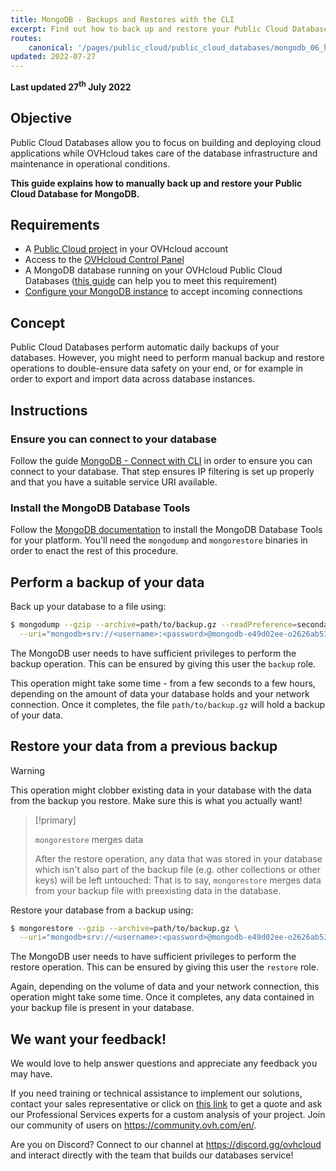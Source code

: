 ```yaml
---
title: MongoDB - Backups and Restores with the CLI
excerpt: Find out how to back up and restore your Public Cloud Databases for MongoDB database using the CLI
routes:
    canonical: '/pages/public_cloud/public_cloud_databases/mongodb_06_howto_backup_restore'
updated: 2022-07-27
---
```


**Last updated 27<sup>th</sup> July 2022**

## Objective

Public Cloud Databases allow you to focus on building and deploying cloud applications while OVHcloud takes care of the database infrastructure and maintenance in operational conditions.

**This guide explains how to manually back up and restore your Public Cloud Database for MongoDB.**

## Requirements

- A [Public Cloud project](https://www.ovhcloud.com/pt/public-cloud/) in your OVHcloud account
- Access to the [OVHcloud Control Panel](https://www.ovh.com/auth/?action=gotomanager&from=https://www.ovh.pt/&ovhSubsidiary=pt)
- A MongoDB database running on your OVHcloud Public Cloud Databases ([this guide](/pages/public_cloud/public_cloud_databases/databases_01_order_control_panel) can help you to meet this requirement)
- [Configure your MongoDB instance](/pages/public_cloud/public_cloud_databases/mongodb_02_manage_control_panel) to accept incoming connections

## Concept

Public Cloud Databases perform automatic daily backups of your databases. However, you might need to perform manual backup and restore operations to double-ensure data safety on your end, or for example in order to export and import data across database instances.

## Instructions

### Ensure you can connect to your database

Follow the guide [MongoDB - Connect with CLI](/pages/public_cloud/public_cloud_databases/mongodb_03_connect_cli) in order to ensure you can connect to your database. That step ensures IP filtering is set up properly and that you have a suitable service URI available.

### Install the MongoDB Database Tools

Follow the [MongoDB documentation](https://docs.mongodb.com/database-tools/) to install the MongoDB Database Tools for your platform. You'll need the `mongodump` and `mongorestore` binaries in order to enact the rest of this procedure.

## Perform a backup of your data

Back up your database to a file using:

```bash
$ mongodump --gzip --archive=path/to/backup.gz --readPreference=secondaryPreferred \
  --uri="mongodb+srv://<username>:<password>@mongodb-e49d02ee-o2626ab53.database.cloud.ovh.net/admin?replicaSet=replicaset"
```

The MongoDB user needs to have sufficient privileges to perform the backup operation. This can be ensured by giving this user the `backup` role.

This operation might take some time - from a few seconds to a few hours, depending on the amount of data your database holds and your network connection. Once it completes, the file `path/to/backup.gz` will hold a backup of your data.

## Restore your data from a previous backup

> [!warning]
>
> This operation might clobber existing data in your database with the data from the backup you restore. Make sure this is what you actually want!
>

> [!primary]
>
> `mongorestore` merges data
>
> After the restore operation, any data that was stored in your database which isn't also part of the backup file (e.g. other collections or other keys) will be left untouched: That is to say, `mongorestore` merges data from your backup file with preexisting data in the database.
>

Restore your database from a backup using:

```bash
$ mongorestore --gzip --archive=path/to/backup.gz \
  --uri="mongodb+srv://<username>:<password>@mongodb-e49d02ee-o2626ab53.database.cloud.ovh.net/admin?replicaSet=replicaset"
```


The MongoDB user needs to have sufficient privileges to perform the restore operation. This can be ensured by giving this user the `restore` role.

Again, depending on the volume of data and your network connection, this operation might take some time. Once it completes, any data contained in your backup file is present in your database.

## We want your feedback!

We would love to help answer questions and appreciate any feedback you may have.

If you need training or technical assistance to implement our solutions, contact your sales representative or click on [this link](https://www.ovhcloud.com/pt/professional-services/) to get a quote and ask our Professional Services experts for a custom analysis of your project. Join our community of users on <https://community.ovh.com/en/>.

Are you on Discord? Connect to our channel at <https://discord.gg/ovhcloud> and interact directly with the team that builds our databases service!
